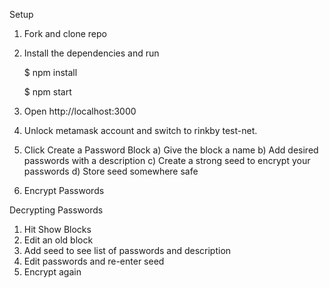 Setup
1) Fork and clone repo
2) Install the dependencies and run

   $ npm install
   
   $ npm start
   
3) Open http://localhost:3000
4) Unlock metamask account and switch to rinkby test-net.

5) Click Create a Password Block
  a) Give the block a name
  b) Add desired passwords with a description
  c) Create a strong seed to encrypt your passwords
  d) Store seed somewhere safe
6) Encrypt Passwords

Decrypting Passwords
1) Hit Show Blocks
2) Edit an old block
3) Add seed to see list of passwords and description 
4) Edit passwords and re-enter seed
5) Encrypt again
   
